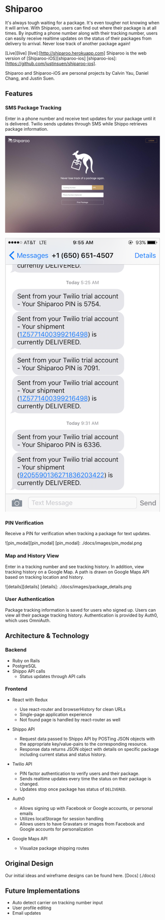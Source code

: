 # Shiparoo

It's always tough waiting for a package. It's even tougher not knowing when it will arrive. With Shiparoo, users can find out where their package is at all times. By inputting a phone number along with their tracking number, users can easily receive realtime updates on the status of their packages from delivery to arrival. Never lose track of another package again!

[Live][live]
[live]:[http://shiparoo.herokuapp.com]
Shiparoo is the web version of [Shiparoo-iOS][shiparoo-ios]
[shiparoo-ios]:[https://github.com/justinsuen/shiparoo-ios].

Shiparoo and Shiparoo-iOS are personal projects by Calvin Yau, Daniel Chang, and Justin Suen.

## Features

### SMS Package Tracking

Enter in a phone number and receive text updates for your package until it is delivered. Twilio sends updates through SMS while Shippo retrieves package information.

![home](./docs/images/home.png)

![text](./docs/images/text.PNG)

### PIN Verification

Receive a PIN for verification when tracking a package for text updates.

![pin_modal][pin_modal]
[pin_modal]: ./docs/images/pin_modal.png

### Map and History View

Enter in a tracking number and see tracking history. In addition, view tracking history on a Google Map. A path is drawn on Google Maps API based on tracking location and history.

![details][details]
[details]: ./docs/images/package_details.png

### User Authentication

Package tracking information is saved for users who signed up. Users can view all their package tracking history. Authentication is provided by Auth0, which uses OmniAuth.

## Architecture & Technology

### Backend
- Ruby on Rails
- PostgreSQL
- Shippo API calls
  - Status updates through API calls

### Frontend
- React with Redux
  - Use react-router and browserHistory for clean URLs
  - Single-page application experience
  - Not found page is handled by react-router as well

- Shippo API
  - Request data passed to Shippo API by POSTing JSON objects with the appropriate key/value-pairs to the corresponding resource.
  - Response data returns JSON object with details on specific package including current status and status history.

- Twilio API
  - PIN factor authentication to verify users and their package.
  - Sends realtime updates every time the status on their package is changed.
  - Updates stop once package has status of `DELIVERED`.

- Auth0
  - Allows signing up with Facebook or Google accounts, or personal emails
  - Utilizes localStorage for session handling
  - Allows users to have Gravatars or images from Facebook and Google accounts for personalization

- Google Maps API
  - Visualize package shipping routes

## Original Design

Our initial ideas and wireframe designs can be found here.
[Docs] (./docs)

## Future Implementations
- Auto detect carrier on tracking number input
- User profile editing
- Email updates
